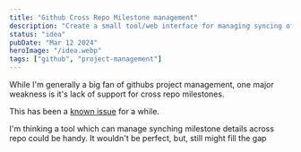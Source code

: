 ```yaml
---
title: "Github Cross Repo Milestone management"
description: "Create a small tool/web interface for managing syncing of milestones across github projects"
status: "idea"
pubDate: "Mar 12 2024"
heroImage: "/idea.webp"
tags: ["github", "project-management"]
---
```


While I'm generally a big fan of githubs project management, one major weakness is it's lack of support for cross repo milestones.

This has been a [known issue](https://github.com/github/roadmap/issues/276) for a while.

I'm thinking a tool which can manage synching milestone details across repo could be handy. It wouldn't be perfect, but, still might fill the gap
